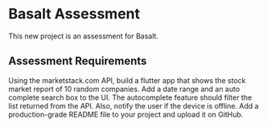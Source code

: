 # Basalt Assessment

This new project is an assessment for Basalt.

## Assessment Requirements

Using the marketstack.com API, build a flutter app that shows the stock market report of 10 random
companies. Add a date range and an auto complete search box to the UI. The autocomplete feature
should filter the list returned from the API. Also, notify the user if the device is offline. Add a
production-grade README file to your project and upload it on GitHub.


